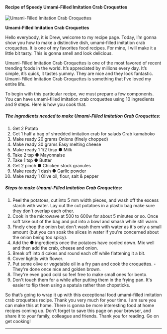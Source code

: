             

#### Recipe of Speedy Umami-Filled Imitation Crab Croquettes

![Umami-Filled Imitation Crab Croquettes](https://img-global.cpcdn.com/recipes/6191928782618624/751x532cq70/umami-filled-imitation-crab-croquettes-recipe-main-photo.jpg)

**Umami-Filled Imitation Crab Croquettes**

Hello everybody, it is Drew, welcome to my recipe page. Today, I’m gonna show you how to make a distinctive dish, umami-filled imitation crab croquettes. It is one of my favorites food recipes. For mine, I will make it a little bit tasty. This is gonna smell and look delicious.

Umami-Filled Imitation Crab Croquettes is one of the most favored of recent trending foods in the world. It’s appreciated by millions every day. It’s simple, it’s quick, it tastes yummy. They are nice and they look fantastic. Umami-Filled Imitation Crab Croquettes is something that I’ve loved my entire life.

To begin with this particular recipe, we must prepare a few components. You can have umami-filled imitation crab croquettes using 10 ingredients and 9 steps. Here is how you cook that.

##### The ingredients needed to make Umami-Filled Imitation Crab Croquettes:

1.  Get 2 Potato
2.  Get 1 half a bag of shredded imitation crab for salads Crab kamaboko
3.  Make ready 20 grams Onions (finely chopped)
4.  Make ready 30 grams Easy melting cheese
5.  Make ready 1 1/2 tbsp ● Milk
6.  Take 2 tsp ● Mayonnaise
7.  Take 1 tsp ● Butter
8.  Get 2 pinch ● Chicken stock granules
9.  Make ready 1 dash ● Garlic powder
10.  Make ready 1 Olive oil, flour, salt & pepper

##### Steps to make Umami-Filled Imitation Crab Croquettes:

1.  Peel the potatoes, cut into 5 mm width pieces, and wash off the excess starch with water. Lay out the cut potatoes in a plastic bag make sure they don't overlap each other.
2.  Cook in the microwave at 500 to 600w for about 5 minutes or so. Once soft take out of the bag and put into a bowl and smash while still warm.
3.  Finely chop the onion but don't wash them with water as it's only a small amount (but you can soak the slices in water if you're concerned about the onion being too spicy).
4.  Add the ● ingredients once the potatoes have cooled down. Mix well and then add the crab, cheese and onion.
5.  Break off into 4 cakes and round each off while flattening it a bit.
6.  Cover lightly with flower.
7.  Put some olive or vegetable oil in a fry pan and cook the croquettes. - They're done once nice and golden brown.
8.  They're even good cold so feel free to make small ones for bento.
9.  Don't touch them for a while after putting them in the frying pan. It's easier to flip them using a spatula rather than chopsticks.

So that’s going to wrap it up with this exceptional food umami-filled imitation crab croquettes recipe. Thank you very much for your time. I am sure you can make this at home. There is gonna be more interesting food at home recipes coming up. Don’t forget to save this page on your browser, and share it to your family, colleague and friends. Thank you for reading. Go on get cooking!

* * *